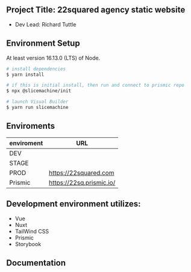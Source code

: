 ## Project Title: 22squared agency static website
* Dev Lead: Richard Tuttle

## Environment Setup
At least version 16.13.0 (LTS) of Node.

```bash
# install dependencies
$ yarn install

# if this is initial install, then run and connect to prismic repo
$ npx @slicemachine/init

# launch Visual Builder
$ yarn run slicemachine
```
## Enviroments

| enviroment | URL                               |
| ---------- | --------------------------------- |
| DEV        |                                   |
| STAGE      |                                   |
| PROD       | https://22squared.com             |
| Prismic    | https://22sq.prismic.io/          |
## Development environment utilizes:

- Vue
- Nuxt
- TailWind CSS
- Prismic
- Storybook

## Documentation

